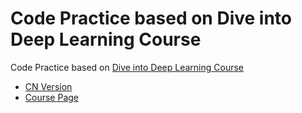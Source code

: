 # Code Practice based on Dive into Deep Learning Course

Code Practice based on [Dive into Deep Learning Course](https://d2l.ai/index.html)

- [CN Version](https://zh-v2.d2l.ai/chapter_introduction/index.html)
- [Course Page](https://c.d2l.ai/zh-v2/)
